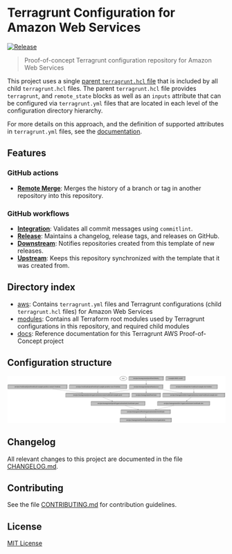 # Terragrunt Configuration for Amazon Web Services
[![Release](https://github.com/growit-io/terragrunt-aws-poc/actions/workflows/release.yml/badge.svg?event=push)](https://github.com/growit-io/terragrunt-aws-poc/actions/workflows/release.yml)
> Proof-of-concept Terragrunt configuration repository for Amazon Web Services

This project uses a single [parent `terragrunt.hcl` file](terragrunt.hcl) that
is included by all child `terragrunt.hcl` files. The parent `terragrunt.hcl`
file provides `terragrunt`, and `remote_state` blocks as well as an `inputs`
attribute that can be configured via `terragrunt.yml` files that are located
in each level of the configuration directory hierarchy.

For more details on this approach, and the definition of supported attributes
in `terragrunt.yml` files, see the [documentation](docs/terragrunt/README.md).

## Features

### GitHub actions

- [**Remote Merge**](.github/actions/remote-merge): Merges the history of a
  branch or tag in another repository into this repository.

### GitHub workflows

- [**Integration**](.github/workflows/integration.yml): Validates all commit
  messages using `commitlint`.
- [**Release**](.github/workflows/release.yml): Maintains a changelog, release
  tags, and releases on GitHub.
- [**Downstream**](.github/workflows/downstream.yml): Notifies repositories
  created from this template of new releases.
- [**Upstream**](.github/workflows/upstream.yml): Keeps this repository
  synchronized with the template that it was created from.

## Directory index

- [aws](aws): Contains `terragrunt.yml` files and Terragrunt configurations (child `terragrunt.hcl` files) for Amazon Web Services
- [modules](modules): Contains all Terraform root modules used by Terragrunt configurations in this repository, and required child modules
- [docs](docs): Reference documentation for this Terragrunt AWS Proof-of-Concept project

## Configuration structure

![Dependency graph](graph.svg)

## Changelog

All relevant changes to this project are documented in the file
[CHANGELOG.md](CHANGELOG.md).

## Contributing

See the file [CONTRIBUTING.md](CONTRIBUTING.md) for contribution guidelines.

## License

[MIT License](LICENSE)
